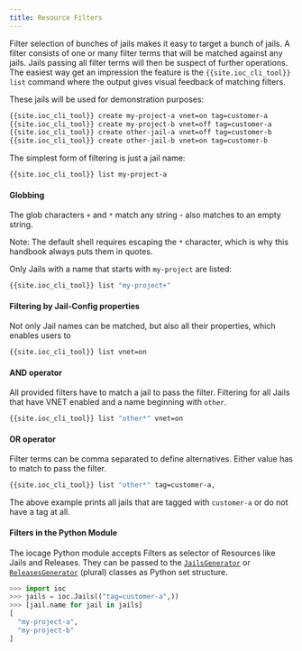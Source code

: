```yaml
---
title: Resource Filters
---
```

Filter selection of bunches of jails makes it easy to target a bunch of jails.
A filter consists of one or many filter terms that will be matched against any jails.
Jails passing all filter terms will then be suspect of further operations.
The easiest way get an impression the feature is the `{{site.ioc_cli_tool}} list` command where the output gives visual feedback of matching filters.

These jails will be used for demonstration purposes:

```sh
{{site.ioc_cli_tool}} create my-project-a vnet=on tag=customer-a
{{site.ioc_cli_tool}} create my-project-b vnet=off tag=customer-a
{{site.ioc_cli_tool}} create other-jail-a vnet=off tag=customer-b
{{site.ioc_cli_tool}} create other-jail-b vnet=on tag=customer-b
```

The simplest form of filtering is just a jail name:

```sh
{{site.ioc_cli_tool}} list my-project-a
```

#### Globbing

The glob characters `+` and `*` match any string - also matches to an empty string.

Note: The default shell requires escaping the `*` character, which is why this handbook always puts them in quotes.

Only Jails with a name that starts with `my-project` are listed:

```sh
{{site.ioc_cli_tool}} list "my-project+"
```

#### Filtering by Jail-Config properties

Not only Jail names can be matched, but also all their properties, which enables users to

```sh
{{site.ioc_cli_tool}} list vnet=on
```

#### AND operator

All provided filters have to match a jail to pass the filter.
Filtering for all Jails that have VNET enabled and a name beginning with `other`.

```sh
{{site.ioc_cli_tool}} list "other*" vnet=on
```

#### OR operator

Filter terms can be comma separated to define alternatives.
Either value has to match to pass the filter.

```sh
{{site.ioc_cli_tool}} list "other*" tag=customer-a,
```

The above example prints all jails that are tagged with `customer-a` or do not have a tag at all.

#### Filters in the Python Module

The iocage Python module accepts Filters as selector of Resources like Jails and Releases.
They can be passed to the [`JailsGenerator`](https://ioc.github.io/libioc/ioc.Jails.html#ioc.Jails.JailsGenerator) or [`ReleasesGenerator`](https://ioc.github.io/libioc/ioc.Releases.html#ioc.Releases.ReleasesGenerator) (plural) classes as Python set structure.

```python
>>> import ioc
>>> jails = ioc.Jails(("tag=customer-a",))
>>> [jail.name for jail in jails]
[
  "my-project-a",
  "my-project-b"
]
```